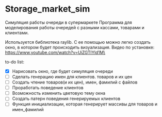 # Storage_market_sim
Симуляция работы очереди в супермаркете Программа для моделирования работы очередей с разными кассами, товарами и клиентами.

Используется библиотека raylib. С ее помощью можно легко создать окно, в котором будет происходить визуализация. 
Видео по установке: https://www.youtube.com/watch?v=UiZGTIYld1M\

to-do list:
- [x] Нарисовать окно, где будет симуляция очереди
- [ ] Сделать генерацию имен для клиентов. товаров и их цен
- [ ] Создать чтение товаров(и их цен), имен, фамилий с файлов 
- [ ] Проработать поведение клиентов
- [ ] Возможность изменить цветовую тему окна
- [ ] Создать патерн поведения генерируемых клиентов
- [ ] Функция инициализации, которая генерирует массивы для товаров и имен_фамилий
